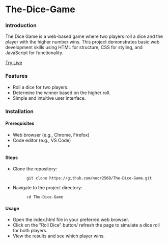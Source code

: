 # The-Dice-Game

                                              
### Introduction

The Dice Game is a web-based game where two players roll a dice and the player with the higher number wins. This project demonstrates basic web development skills using HTML for structure, CSS for styling, and JavaScript for functionality.


[Try Live](https://noor2560.github.io/The-Dice-Game/)


### Features

- Roll a dice for two players.
- Determine the winner based on the higher roll.
- Simple and intuitive user interface.

### Installation

#### Prerequisites
- Web browser (e.g., Chrome, Firefox)
- Code editor (e.g., VS Code)
- 
#### Steps
- Clone the repository:


            git clone https://github.com/noor2560/The-Dice-Game.git

- Navigate to the project directory:

            cd The-Dice-Game

#### Usage
- Open the index.html file in your preferred web browser.
- Click on the "Roll Dice" button/ refresh the page to simulate a dice roll for both players.
- View the results and see which player wins.



